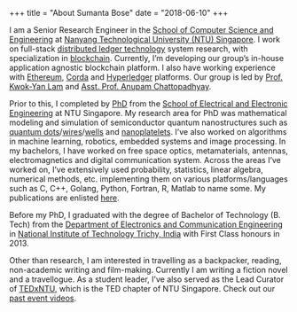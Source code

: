 +++
title = "About Sumanta Bose"
date = "2018-06-10"
+++

<!-- Hugo is a static site engine written in Go.


It makes use of a variety of open source projects including:

* [Cobra](https://github.com/spf13/cobra)
* [Viper](https://github.com/spf13/viper)
* [J Walter Weatherman](https://github.com/spf13/jWalterWeatherman)
* [Cast](https://github.com/spf13/cast)

Learn more and contribute on [GitHub](https://github.com/gohugoio). -->

<!-- I am a Senior Research Engineer in the School of Computer Science and Engineering at Nanyang Technological University (NTU) Singapore. I work on full-stack distributed ledger technology system research, with specialization in blockchain. Currently, I'm developing our group's in-house application agnostic blockchain platform. I also have working experience with Ethereum, Corda and Hyperledger platforms. Our group is led by Prof. Kwok-Yan Lam and Asst. Prof. Anupam Chattopadhyay.

Prior to this, I completed by PhD from the School of Electrical and Electronic Engineering at NTU Singapore. My research area for PhD was mathematical modeling and simulation of semiconductor quantum nanostructures such as quantum dots/wires/wells and nanoplatelets. I've also worked on algorithms in machine learning, robotics, embedded systems and image processing. In my bachelors, I have worked on free space optics, metamaterials, antennas, electromagnetics and digital communication system. Across the areas I've worked on, I've extensively used probability, statistics, linear algebra, numerical methods, etc. implementing them on various platforms/languages such as C, C++, Golang, Python, Fortran, R, Matlab to name some. My publications are enlisted here.

Before my PhD, I graduated with the degree of Bachelor of Technology (B. Tech) from the Department of Electronics and Communication Engineering in National Institute of Technology Trichy, India with First Class honours in 2013.

Other than research, I am interested in travelling as a backpacker, reading, non-academic writing and film-making. Currently I am writing a fiction novel and a travellogue. As a student leader, I've also served as the Lead Curator of TEDxNTU, which is the TED chapter of NTU Singapore. Check out our past event videos. -->

I am a Senior Research Engineer in the [School of Computer Science and Engineering](http://scse.ntu.edu.sg/Pages/Home.aspx) at [Nanyang Technological University (NTU) Singapore](http://www.ntu.edu.sg/Pages/home.aspx). I work on full-stack [distributed ledger technology](https://en.wikipedia.org/wiki/Distributed_ledger) system research, with specialization in [blockchain](https://en.wikipedia.org/wiki/Blockchain). Currently, I’m developing our group’s in-house application agnostic blockchain platform. I also have working experience with [Ethereum](https://en.wikipedia.org/wiki/Ethereum), [Corda](https://en.wikipedia.org/wiki/R3_(company)#Corda) and [Hyperledger](https://en.wikipedia.org/wiki/Hyperledger) platforms. Our group is led by [Prof. Kwok-Yan Lam](http://research.ntu.edu.sg/expertise/academicprofile/Pages/StaffProfile.aspx?ST_EMAILID=KWOKYAN.LAM) and [Asst. Prof. Anupam Chattopadhyay](http://research.ntu.edu.sg/expertise/academicprofile/Pages/StaffProfile.aspx?ST_EMAILID=ANUPAM).

Prior to this, I completed by [PhD](http://www.openthesis.org/document/view/603554_1.pdf) from the [School of Electrical and Electronic Engineering](http://www.eee.ntu.edu.sg/Pages/home.aspx) at NTU Singapore. My research area for PhD was mathematical modeling and simulation of semiconductor quantum nanostructures such as [quantum dots](https://en.wikipedia.org/wiki/Quantum_dot)/[wires](https://en.wikipedia.org/wiki/Quantum_wire)/[wells](https://en.wikipedia.org/wiki/Quantum_well) and [nanoplatelets](https://www.nrl.navy.mil/media/news-releases/2011/faster-colloidal-fluorescence-emitters-nanoplatelets). I’ve also worked on algorithms in machine learning, robotics, embedded systems and image processing. In my bachelors, I have worked on free space optics, metamaterials, antennas, electromagnetics and digital communication system. Across the areas I’ve worked on, I’ve extensively used probability, statistics, linear algebra, numerical methods, etc. implementing them on various platforms/languages such as C, C++, Golang, Python, Fortran, R, Matlab to name some. My publications are enlisted [here](https://scholar.google.com.sg/citations?user=7ISycOUAAAAJ&hl=en).

Before my PhD, I graduated with the degree of Bachelor of Technology (B. Tech) from the [Department of Electronics and Communication Engineering](https://www.nitt.edu/home/academics/departments/ece/) in [National Institute of Technology Trichy, India](https://www.nitt.edu/) with First Class honours in 2013.

Other than research, I am interested in travelling as a backpacker, reading, non-academic writing and film-making. Currently I am writing a fiction novel and a travellogue. As a student leader, I’ve also served as the Lead Curator of [TEDxNTU](https://www.facebook.com/TEDxNTU/), which is the TED chapter of NTU Singapore. Check out our [past event videos](https://www.youtube.com/results?search_query=tedxntu).